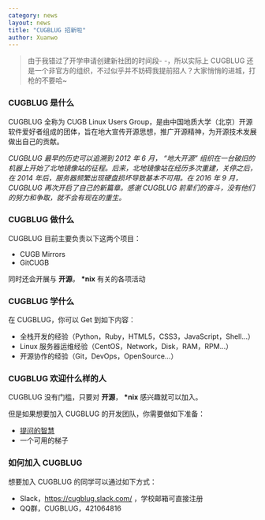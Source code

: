 ```yaml
---
category: news
layout: news
title: "CUGBLUG 招新啦"
author: Xuanwo
---
```


> 由于我错过了开学申请创建新社团的时间段- -，所以实际上 CUGBLUG 还是一个非官方的组织，不过似乎并不妨碍我提前招人？大家悄悄的进城，打枪的不要哈~

### CUGBLUG 是什么

CUGBLUG 全称为 CUGB Linux Users Group，是由中国地质大学（北京）开源软件爱好者组成的团体，旨在地大宣传开源思想，推广开源精神，为开源技术发展做出自己的贡献。

*CUGBLUG 最早的历史可以追溯到 2012 年 6 月，  “地大开源” 组织在一台破旧的机器上开始了北地镜像站的征程。后来，北地镜像站在经历多次重建，关停之后，在 2014 年后，服务器频繁出现硬盘损坏导致基本不可用。在 2016 年 9 月，CUGBLUG 再次开启了自己的新篇章。感谢 CUGBLUG 前辈们的奋斗，没有他们的努力和争取，就不会有现在的重生。*


### CUGBLUG 做什么

CUGBLUG 目前主要负责以下这两个项目： 

- CUGB Mirrors
- GitCUGB

同时还会开展与 **开源**， **\*nix** 有关的各项活动

### CUGBLUG 学什么

在 CUGBLUG，你可以 Get 到如下内容：

- 全栈开发的经验（Python，Ruby，HTML5，CSS3，JavaScript，Shell...）
- Linux 服务器运维经验（CentOS，Network，Disk，RAM，RPM...）
- 开源协作的经验（Git，DevOps，OpenSource...）

### CUGBLUG 欢迎什么样的人

CUGBLUG 没有门槛，只要对 **开源**， **\*nix** 感兴趣就可以加入。

但是如果想要加入 CUGBLUG 的开发团队，你需要做如下准备：

- [提问的智慧](https://lug.ustc.edu.cn/wiki/doc/smart-questions)
- 一个可用的梯子

### 如何加入 CUGBLUG

想要加入 CUGBLUG 的同学可以通过如下方式：

- Slack，https://cugblug.slack.com/ ，学校邮箱可直接注册
- QQ群，CUGBLUG，421064816